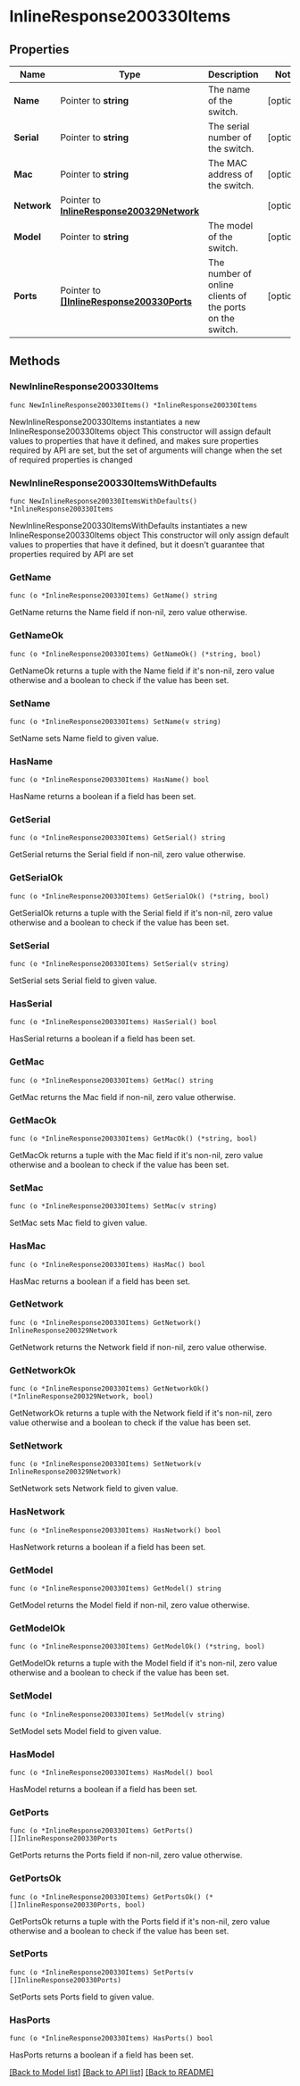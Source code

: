 # InlineResponse200330Items

## Properties

Name | Type | Description | Notes
------------ | ------------- | ------------- | -------------
**Name** | Pointer to **string** | The name of the switch. | [optional] 
**Serial** | Pointer to **string** | The serial number of the switch. | [optional] 
**Mac** | Pointer to **string** | The MAC address of the switch. | [optional] 
**Network** | Pointer to [**InlineResponse200329Network**](InlineResponse200329Network.md) |  | [optional] 
**Model** | Pointer to **string** | The model of the switch. | [optional] 
**Ports** | Pointer to [**[]InlineResponse200330Ports**](InlineResponse200330Ports.md) | The number of online clients of the ports on the switch. | [optional] 

## Methods

### NewInlineResponse200330Items

`func NewInlineResponse200330Items() *InlineResponse200330Items`

NewInlineResponse200330Items instantiates a new InlineResponse200330Items object
This constructor will assign default values to properties that have it defined,
and makes sure properties required by API are set, but the set of arguments
will change when the set of required properties is changed

### NewInlineResponse200330ItemsWithDefaults

`func NewInlineResponse200330ItemsWithDefaults() *InlineResponse200330Items`

NewInlineResponse200330ItemsWithDefaults instantiates a new InlineResponse200330Items object
This constructor will only assign default values to properties that have it defined,
but it doesn't guarantee that properties required by API are set

### GetName

`func (o *InlineResponse200330Items) GetName() string`

GetName returns the Name field if non-nil, zero value otherwise.

### GetNameOk

`func (o *InlineResponse200330Items) GetNameOk() (*string, bool)`

GetNameOk returns a tuple with the Name field if it's non-nil, zero value otherwise
and a boolean to check if the value has been set.

### SetName

`func (o *InlineResponse200330Items) SetName(v string)`

SetName sets Name field to given value.

### HasName

`func (o *InlineResponse200330Items) HasName() bool`

HasName returns a boolean if a field has been set.

### GetSerial

`func (o *InlineResponse200330Items) GetSerial() string`

GetSerial returns the Serial field if non-nil, zero value otherwise.

### GetSerialOk

`func (o *InlineResponse200330Items) GetSerialOk() (*string, bool)`

GetSerialOk returns a tuple with the Serial field if it's non-nil, zero value otherwise
and a boolean to check if the value has been set.

### SetSerial

`func (o *InlineResponse200330Items) SetSerial(v string)`

SetSerial sets Serial field to given value.

### HasSerial

`func (o *InlineResponse200330Items) HasSerial() bool`

HasSerial returns a boolean if a field has been set.

### GetMac

`func (o *InlineResponse200330Items) GetMac() string`

GetMac returns the Mac field if non-nil, zero value otherwise.

### GetMacOk

`func (o *InlineResponse200330Items) GetMacOk() (*string, bool)`

GetMacOk returns a tuple with the Mac field if it's non-nil, zero value otherwise
and a boolean to check if the value has been set.

### SetMac

`func (o *InlineResponse200330Items) SetMac(v string)`

SetMac sets Mac field to given value.

### HasMac

`func (o *InlineResponse200330Items) HasMac() bool`

HasMac returns a boolean if a field has been set.

### GetNetwork

`func (o *InlineResponse200330Items) GetNetwork() InlineResponse200329Network`

GetNetwork returns the Network field if non-nil, zero value otherwise.

### GetNetworkOk

`func (o *InlineResponse200330Items) GetNetworkOk() (*InlineResponse200329Network, bool)`

GetNetworkOk returns a tuple with the Network field if it's non-nil, zero value otherwise
and a boolean to check if the value has been set.

### SetNetwork

`func (o *InlineResponse200330Items) SetNetwork(v InlineResponse200329Network)`

SetNetwork sets Network field to given value.

### HasNetwork

`func (o *InlineResponse200330Items) HasNetwork() bool`

HasNetwork returns a boolean if a field has been set.

### GetModel

`func (o *InlineResponse200330Items) GetModel() string`

GetModel returns the Model field if non-nil, zero value otherwise.

### GetModelOk

`func (o *InlineResponse200330Items) GetModelOk() (*string, bool)`

GetModelOk returns a tuple with the Model field if it's non-nil, zero value otherwise
and a boolean to check if the value has been set.

### SetModel

`func (o *InlineResponse200330Items) SetModel(v string)`

SetModel sets Model field to given value.

### HasModel

`func (o *InlineResponse200330Items) HasModel() bool`

HasModel returns a boolean if a field has been set.

### GetPorts

`func (o *InlineResponse200330Items) GetPorts() []InlineResponse200330Ports`

GetPorts returns the Ports field if non-nil, zero value otherwise.

### GetPortsOk

`func (o *InlineResponse200330Items) GetPortsOk() (*[]InlineResponse200330Ports, bool)`

GetPortsOk returns a tuple with the Ports field if it's non-nil, zero value otherwise
and a boolean to check if the value has been set.

### SetPorts

`func (o *InlineResponse200330Items) SetPorts(v []InlineResponse200330Ports)`

SetPorts sets Ports field to given value.

### HasPorts

`func (o *InlineResponse200330Items) HasPorts() bool`

HasPorts returns a boolean if a field has been set.


[[Back to Model list]](../README.md#documentation-for-models) [[Back to API list]](../README.md#documentation-for-api-endpoints) [[Back to README]](../README.md)


